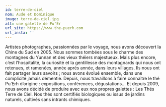 ```yaml
---
id: terre-de-ciel
nom: Aude et Dominique
image: terre-de-ciel.jpg
alt: une galette de Pu'Er
url_site: https://www.the-puerh.com
url_insta: ''
---
```


Artistes photographes, passionnées par le voyage, nous avons découvert la Chine du Sud en 2005. Nous sommes tombées sous le charme des montagnes du Yunnan et des vieux théiers majestueux. Mais plus encore, c’est l’hospitalité, la curiosité et la gentillesse des montagnards qui nous ont retenues, et ramenées,  année après année, dans leurs villages. Ils nous ont fait partager leurs savoirs ; nous avons évolué ensemble, dans une complicité jamais démentie. Depuis, nous travaillons à faire connaître le thé Pu’Erh d’origine : expositions, conférences, dégustations… Et depuis 2009, nous avons décidé de produire avec eux nos propres galettes : Les Thés Terre de Ciel. Nos thés sont certifiés biologiques ou issus de jardins naturels, cultivés sans intrants chimiques.
